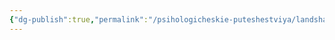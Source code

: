 ```yaml
---
{"dg-publish":true,"permalink":"/psihologicheskie-puteshestviya/landshaftnaya-analitika/"}
---
```



